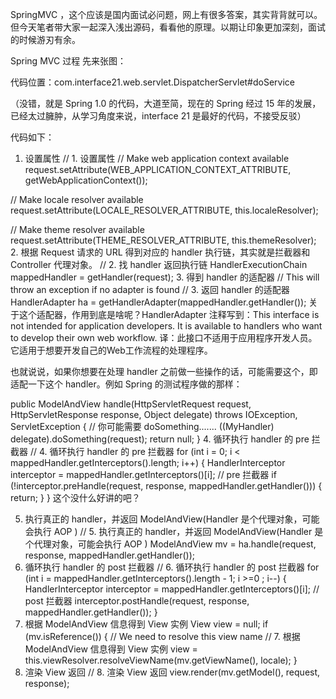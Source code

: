 SpringMVC ，这个应该是国内面试必问题，网上有很多答案，其实背背就可以。但今天笔者带大家一起深入浅出源码，看看他的原理。以期让印象更加深刻，面试的时候游刃有余。

Spring MVC 过程
先来张图：



代码位置：com.interface21.web.servlet.DispatcherServlet#doService

（没错，就是 Spring 1.0 的代码，大道至简，现在的 Spring 经过 15 年的发展，已经太过臃肿，从学习角度来说，interface 21 是最好的代码，不接受反驳）

代码如下：

1. 设置属性
// 1. 设置属性
// Make web application context available
request.setAttribute(WEB_APPLICATION_CONTEXT_ATTRIBUTE, getWebApplicationContext());

// Make locale resolver available
request.setAttribute(LOCALE_RESOLVER_ATTRIBUTE, this.localeResolver);

// Make theme resolver available
request.setAttribute(THEME_RESOLVER_ATTRIBUTE, this.themeResolver);
2. 根据 Request 请求的 URL 得到对应的 handler 执行链，其实就是拦截器和 Controller 代理对象。
// 2. 找 handler 返回执行链
HandlerExecutionChain mappedHandler = getHandler(request);
3. 得到 handler 的适配器
// This will throw an exception if no adapter is found
// 3. 返回 handler 的适配器
HandlerAdapter ha = getHandlerAdapter(mappedHandler.getHandler());
关于这个适配器，作用到底是啥呢？HandlerAdapter 注释写到：This interface is not intended for application developers. It is available to handlers who want to develop their own web workflow.
译：此接口不适用于应用程序开发人员。它适用于想要开发自己的Web工作流程的处理程序。

也就说说，如果你想要在处理 handler 之前做一些操作的话，可能需要这个，即适配一下这个 handler。例如 Spring 的测试程序做的那样：

public ModelAndView handle(HttpServletRequest request, HttpServletResponse response, Object delegate)
            throws IOException, ServletException {
                      // 你可能需要 doSomething.......
            ((MyHandler) delegate).doSomething(request);
            return null;
        }
4. 循环执行 handler 的 pre 拦截器
// 4. 循环执行 handler 的 pre 拦截器
for (int i = 0; i < mappedHandler.getInterceptors().length; i++) {
    HandlerInterceptor interceptor = mappedHandler.getInterceptors()[i];
    // pre 拦截器
    if (!interceptor.preHandle(request, response, mappedHandler.getHandler())) {
        return;
    }
}
这个没什么好讲的吧？

5. 执行真正的 handler，并返回 ModelAndView(Handler 是个代理对象，可能会执行 AOP )
// 5. 执行真正的 handler，并返回  ModelAndView(Handler 是个代理对象，可能会执行 AOP )
ModelAndView mv = ha.handle(request, response, mappedHandler.getHandler());
6. 循环执行 handler 的 post 拦截器
// 6. 循环执行 handler 的 post 拦截器
for (int i = mappedHandler.getInterceptors().length - 1; i >=0 ; i--) {
    HandlerInterceptor interceptor = mappedHandler.getInterceptors()[i];
    // post 拦截器
    interceptor.postHandle(request, response, mappedHandler.getHandler());
}
7. 根据 ModelAndView 信息得到 View 实例
View view = null;
if (mv.isReference()) {
    // We need to resolve this view name
    // 7. 根据 ModelAndView 信息得到 View 实例
    view = this.viewResolver.resolveViewName(mv.getViewName(), locale);
}
8. 渲染 View 返回
// 8. 渲染 View 返回
view.render(mv.getModel(), request, response);

